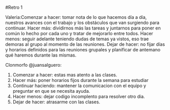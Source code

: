 #Retro 1

Valeria:Comenzar a hacer: tomar nota de lo que hacemos día a día, nuestros avances con el trabajo y los obstáculos que van surgiendo para continuar. Hacer más: dividirnos más las tareas y juntarnos para poner en común lo hecho por cada uno y tratar de mejorarlo entre todos. 
Hacer menos: seguir adelante teniendo dudas de temas ya vistos, eso trae demoras al grupo al momento de las reuniones. 
Dejar de hacer: no fijar días y horarios definidos para las reuniones grupales y planificar de antemano qué haremos durante las mismas.


Clonmorfo @juansalguero:
1. Comenzar a hacer: estas mas atento a las clases.
2. Hacer más: poner horarios fijos durante la semana para estudiar
3. Continuar haciendo: mantener la comunicacion con el equipo y preguntar en que se necesita ayuda.
4. Hacer menos: dejar codigo incomplento para resolver otro dia.
5. Dejar de hacer: atrasarme con las clases.

